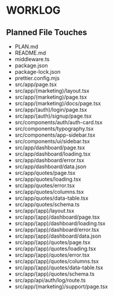 # WORKLOG

## Planned File Touches

- PLAN.md
- README.md
- middleware.ts
- package.json
- package-lock.json
- prettier.config.mjs
- src/app/page.tsx
- src/app/(marketing)/layout.tsx
- src/app/(marketing)/page.tsx
- src/app/(marketing)/docs/page.tsx
- src/app/(auth)/login/page.tsx
- src/app/(auth)/signup/page.tsx
- src/components/auth/auth-card.tsx
- src/components/typography.tsx
- src/components/app-sidebar.tsx
- src/components/ui/sidebar.tsx
- src/app/dashboard/page.tsx
- src/app/dashboard/loading.tsx
- src/app/dashboard/error.tsx
- src/app/dashboard/data.json
- src/app/quotes/page.tsx
- src/app/quotes/loading.tsx
- src/app/quotes/error.tsx
- src/app/quotes/columns.tsx
- src/app/quotes/data-table.tsx
- src/app/quotes/schema.ts
- src/app/(app)/layout.tsx
- src/app/(app)/dashboard/page.tsx
- src/app/(app)/dashboard/loading.tsx
- src/app/(app)/dashboard/error.tsx
- src/app/(app)/dashboard/data.json
- src/app/(app)/quotes/page.tsx
- src/app/(app)/quotes/loading.tsx
- src/app/(app)/quotes/error.tsx
- src/app/(app)/quotes/columns.tsx
- src/app/(app)/quotes/data-table.tsx
- src/app/(app)/quotes/schema.ts
- src/app/api/auth/log/route.ts
- src/app/(marketing)/support/page.tsx
